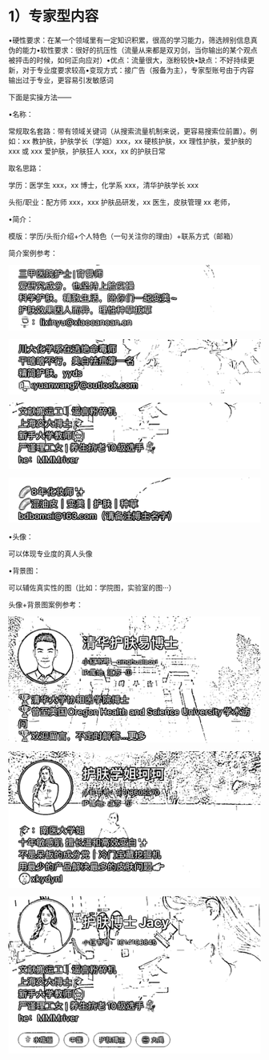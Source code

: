 # 1）专家型内容

•硬性要求：在某一个领域里有一定知识积累，很高的学习能力，筛选辨别信息真伪的能力•软性要求：很好的抗压性（流量从来都是双刃剑，当你输出的某个观点被抨击的时候，如何正向应对）•优点：流量很大，涨粉较快•缺点：不好持续更新，对于专业度要求较高•变现方式：接广告（报备为主），专家型账号由于内容输出过于专业，更容易引发敏感词

下面是实操方法——

•名称：

常规取名套路：带有领域关键词（从搜索流量机制来说，更容易搜索位前置）。例如：xx 教护肤，护肤学长（学姐）xxx，xx 硬核护肤，xx 理性护肤，爱护肤的 xxx 或 xxx 爱护肤，护肤狂人 xxx，xx 的护肤日常

取名思路：

学历：医学生 xxx，xx 博士，化学系 xxx，清华护肤学长 xxx

头衔/职业：配方师 xxx，xxx 护肤品研发，xx 医生，皮肤管理 xx 老师，

•简介：

模版：学历/头衔介绍+个人特色（一句关注你的理由）+联系方式（邮箱）

简介案例参考：

![](img/78fd29b09a1e5636b90b8fcbc244963e.png)

![](img/81498205cb57d754df15f2e232a6a956.png)

![](img/f7b4cd9715bb611a2b893aaa9aeb4fbe.png)

![](img/7976f7aa06f382060cb7797d4882e172.png)

•头像：

可以体现专业度的真人头像

•背景图：

可以辅佐真实性的图（比如：学院图，实验室的图···）

头像+背景图案例参考：

![](img/ac23a81ab203ccfd85b4aa44ebb0cbdd.png)

![](img/8870896c043c86f6a47a45f014adbaf1.png)

![](img/a04dc983f20616cf6a0f9f6dbb9f850b.png)